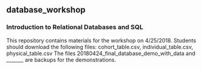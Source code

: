 ## database_workshop
### Introduction to Relational Databases and SQL
This repository contains materials for the workshop on 4/25/2018.
Students should download the following files: cohort_table.csv, individual_table.csv, physical_table.csv
The files 20180424_final_database_demo_with_data and _______ are backups for the demonstrations.

